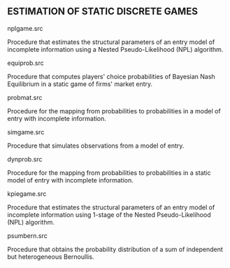 ESTIMATION OF STATIC DISCRETE GAMES
-----------------------------------

nplgame.src

Procedure that estimates the structural parameters of an entry model of incomplete information using a Nested Pseudo-Likelihood (NPL) algorithm.

equiprob.src

Procedure that computes players' choice probabilities of Bayesian Nash Equilibrium in a static game of firms' market entry.

probmat.src

Procedure for the mapping from probabilities to probabilities in a model of entry with incomplete information.

simgame.src

Procedure that simulates observations from a model of entry.

dynprob.src

Procedure for the mapping from probabilities to probabilities in a static model of entry with incomplete information.

kpiegame.src

Procedure that estimates the structural parameters of an entry model of incomplete information using 1-stage of the Nested Pseudo-Likelihood (NPL) algorithm.

psumbern.src

Procedure that obtains the probability distribution of a sum of independent but heterogeneous Bernoullis.
